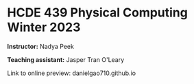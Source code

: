 # HCDE 439 Physical Computing Winter 2023

**Instructor:** Nadya Peek

**Teaching assistant:** Jasper Tran O'Leary

Link to online preview: danielgao710.github.io
